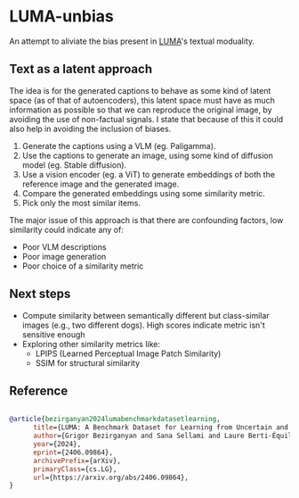# LUMA-unbias

An attempt to aliviate the bias present in [LUMA](https://arxiv.org/abs/2406.09864)'s textual moduality.

## Text as a latent approach

The idea is for the generated captions to behave as some kind of latent space (as of that of autoencoders), this latent space must have as much information as possible so that we can reproduce the original image, by avoiding the use of non-factual signals. I state that because of this it could also help in avoiding the inclusion of biases.

1. Generate the captions using a VLM (eg. Paligamma).
2. Use the captions to generate an image, using some kind of diffusion model (eg. Stable diffusion).
3. Use a vision encoder (eg. a ViT) to generate embeddings of both the reference image and the generated image.
4. Compare the generated embeddings using some similarity metric.
5. Pick only the most similar items.

The major issue of this approach is that there are confounding factors, low similarity could indicate any of:

- Poor VLM descriptions
- Poor image generation
- Poor choice of a similarity metric
  
## Next steps

- Compute similarity between semantically different but class-similar images (e.g., two different dogs). High scores indicate metric isn't sensitive enough
- Exploring other similarity metrics like:
  - LPIPS (Learned Perceptual Image Patch Similarity)
  - SSIM for structural similarity
  
## Reference

```bibtex

@article{bezirganyan2024lumabenchmarkdatasetlearning,
      title={LUMA: A Benchmark Dataset for Learning from Uncertain and Multimodal Data}, 
      author={Grigor Bezirganyan and Sana Sellami and Laure Berti-Équille and Sébastien Fournier},
      year={2024},
      eprint={2406.09864},
      archivePrefix={arXiv},
      primaryClass={cs.LG},
      url={https://arxiv.org/abs/2406.09864}, 
}
```
